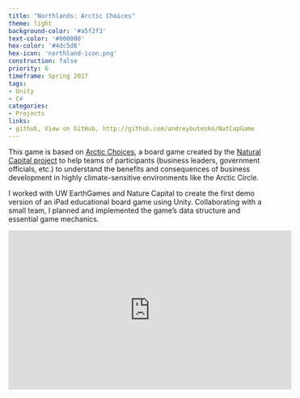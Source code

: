 ```yaml
---
title: "Northlands: Arctic Choices"
theme: light
background-color: '#a5f2f3'
text-color: '#000000'
hex-color: '#4dc5d6'
hex-icon: 'northland-icon.png'
construction: false
priority: 6
timeframe: Spring 2017
tags:
- Unity
- C#
categories:
- Projects
links:
- github, View on GitHub, http://github.com/andreybutenko/NatCapGame
---
```

This game is based on [Arctic Choices](http://wwf.panda.org/what_we_do/where_we_work/arctic/what_we_do/arctic_choices.cfm), a board game created by the [Natural Capital project](http://www.naturalcapitalproject.org) to help teams of participants (business leaders, government officials, etc.) to understand the benefits and consequences of business development in highly climate-sensitive environments like the Arctic Circle.
<!-- more -->
I worked with UW EarthGames and Nature Capital to create the first demo version of an iPad educational board game using Unity. Collaborating with a small team, I planned and implemented the game’s data structure and essential game mechanics.

<div class="video">
  <iframe width="560" height="315" src="https://www.youtube.com/embed/8aBdMHqNnDw" frameborder="0" allowfullscreen></iframe>
</div>
